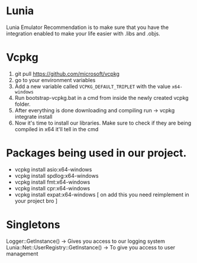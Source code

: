 # Lunia
Lunia Emulator
Recommendation is to make sure that you have the integration enabled to make your life easier with .libs and .objs.

# Vcpkg

1. git pull https://github.com/microsoft/vcpkg
2. go to your environment variables
3. Add a new variable called `VCPKG_DEFAULT_TRIPLET` with the value `x64-windows`
4. Run bootstrap-vcpkg.bat in a cmd from inside the newly created vcpkg folder.
5. After everything is done downloading and compiling run -> vcpkg integrate install
6. Now it's time to install our libraries. Make sure to check if they are being compiled in x64 it'll tell in the cmd

# Packages being used in our project.
- vcpkg install asio:x64-windows
- vcpkg install spdlog:x64-windows
- vcpkg install fmt:x64-windows 
- vcpkg install cpr:x64-windows
- vcpkg install expat:x64-windows [ on add this you need reimplement in your project bro ]


# Singletons
Logger::GetInstance() -> Gives you access to our logging system  
Lunia::Net::UserRegistry::GetInstance()  -> To give you access to user management 